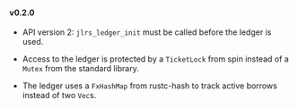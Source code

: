 #### v0.2.0

- API version 2: `jlrs_ledger_init` must be called before the ledger is used.

- Access to the ledger is protected by a `TicketLock` from spin instead of a `Mutex` from the standard library. 

- The ledger uses a `FxHashMap` from rustc-hash to track active borrows instead of two `Vec`s.
